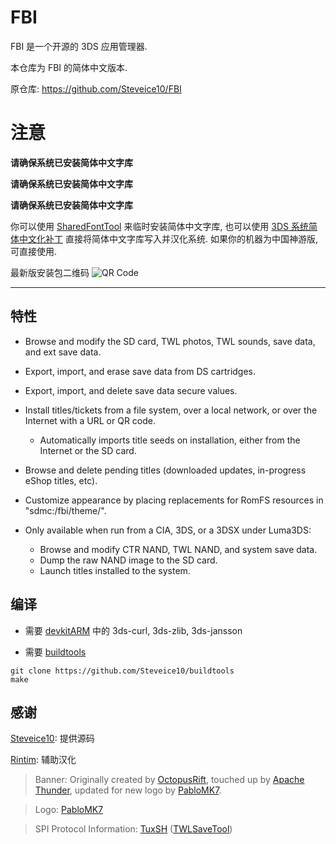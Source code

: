 # FBI

FBI 是一个开源的 3DS 应用管理器.

本仓库为 FBI 的简体中文版本.

原仓库: https://github.com/Steveice10/FBI

# 注意

**请确保系统已安装简体中文字库**

**请确保系统已安装简体中文字库**

**请确保系统已安装简体中文字库**

你可以使用 [SharedFontTool](https://github.com/dnasdw/SharedFontTool) 来临时安装简体中文字库, 也可以使用 [3DS 系统简体中文化补丁](https://tieba.baidu.com/p/6802255931) 直接将简体中文字库写入并汉化系统. 如果你的机器为中国神游版, 可直接使用.

最新版安装包二维码
![QR Code](https://user-images.githubusercontent.com/29033099/90957443-2000d280-e4c0-11ea-99ff-8150a043db72.png)

---

## 特性

* Browse and modify the SD card, TWL photos, TWL sounds, save data, and ext save data.
* Export, import, and erase save data from DS cartridges.
* Export, import, and delete save data secure values.
* Install titles/tickets from a file system, over a local network, or over the Internet with a URL or QR code.
  * Automatically imports title seeds on installation, either from the Internet or the SD card.
* Browse and delete pending titles (downloaded updates, in-progress eShop titles, etc).
* Customize appearance by placing replacements for RomFS resources in "sdmc:/fbi/theme/".

* Only available when run from a CIA, 3DS, or a 3DSX under Luma3DS:
  * Browse and modify CTR NAND, TWL NAND, and system save data.
  * Dump the raw NAND image to the SD card.
  * Launch titles installed to the system.

## 编译

 - 需要 [devkitARM](http://sourceforge.net/projects/devkitpro/files/devkitARM/) 中的 3ds-curl, 3ds-zlib, 3ds-jansson

 - 需要 [buildtools](https://github.com/Steveice10/buildtools)

```
git clone https://github.com/Steveice10/buildtools
make
```

## 感谢

[Steveice10](https://github.com/Steveice10): 提供源码

[Rintim](https://github.com/Rintim): 辅助汉化

>Banner: Originally created by [OctopusRift](http://gbatemp.net/members/octopusrift.356526/), touched up by [Apache Thunder](https://gbatemp.net/members/apache-thunder.105648/), updated for new logo by [PabloMK7](http://gbatemp.net/members/pablomk7.345712/).

>Logo: [PabloMK7](http://gbatemp.net/members/pablomk7.345712/)

>SPI Protocol Information: [TuxSH](https://github.com/TuxSH/) ([TWLSaveTool](https://github.com/TuxSH/TWLSaveTool))
